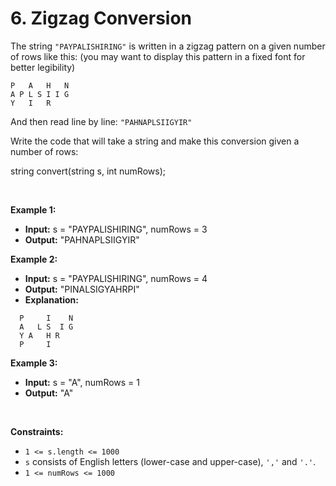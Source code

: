 # 6. Zigzag Conversion

The string `"PAYPALISHIRING"` is written in a zigzag pattern on a given number of rows like this: (you may want to display this pattern in a fixed font for better legibility)
```
P   A   H   N
A P L S I I G
Y   I   R
```
And then read line by line: `"PAHNAPLSIIGYIR"`

Write the code that will take a string and make this conversion given a number of rows:

string convert(string s, int numRows);

<br/>

**Example 1:**
- **Input:** s = "PAYPALISHIRING", numRows = 3
- **Output:** "PAHNAPLSIIGYIR"

**Example 2:**
- **Input:** s = "PAYPALISHIRING", numRows = 4
- **Output:** "PINALSIGYAHRPI"
- **Explanation:**
```
  P     I    N
  A   L S  I G
  Y A   H R
  P     I
```

**Example 3:**
- **Input:** s = "A", numRows = 1
- **Output:** "A"

<br/>

**Constraints:**

*   `1 <= s.length <= 1000`
*   `s` consists of English letters (lower-case and upper-case), `','` and `'.'`.
*   `1 <= numRows <= 1000`
